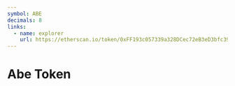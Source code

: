 ```yaml
---
symbol: ABE
decimals: 8
links:
  - name: explorer
    url: https://etherscan.io/token/0xFF193c057339a328DCec72eB3eD3bfc399922C80
---
```


# Abe Token
